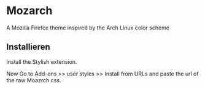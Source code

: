 # Mozarch
A Mozilla Firefox theme inspired by the Arch Linux color scheme

## Installieren
Install the Stylish extension. 

Now Go to Add-ons >> user styles >> Install from URLs and paste the url of the raw Moazrch css.
